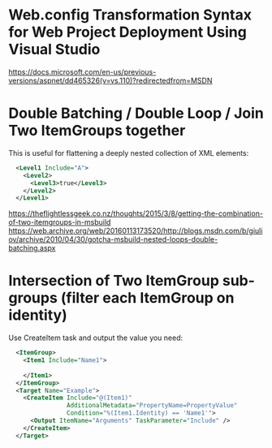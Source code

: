# Web.config Transformation Syntax for Web Project Deployment Using Visual Studio
https://docs.microsoft.com/en-us/previous-versions/aspnet/dd465326(v=vs.110)?redirectedfrom=MSDN

# Double Batching / Double Loop / Join Two ItemGroups together
This is useful for flattening a deeply nested collection of XML elements:
```xml
  <Level1 Include="A">
    <Level2>
      <Level3>true</Level3>
    </Level2>
  </Level1>
```
https://theflightlessgeek.co.nz/thoughts/2015/3/8/getting-the-combination-of-two-itemgroups-in-msbuild
https://web.archive.org/web/20160113173520/http://blogs.msdn.com/b/giuliov/archive/2010/04/30/gotcha-msbuild-nested-loops-double-batching.aspx

# Intersection of Two ItemGroup sub-groups (filter each ItemGroup on identity)
Use CreateItem task and output the value you need:

```xml
  <ItemGroup>
    <Item1 Include="Name1">
      
    </Item1>
  </ItemGroup>
  <Target Name="Example">
    <CreateItem Include="@(Item1)" 
                AdditionalMetadata="PropertyName=PropertyValue" 
                Condition="%(Item1.Identity) == 'Name1'">
      <Output ItemName="Arguments" TaskParameter="Include" />
    </CreateItem>
  </Target>
```
